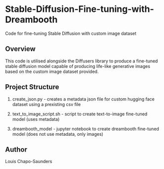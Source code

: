 # Stable-Diffusion-Fine-tuning-with-Dreambooth
Code for fine-tuning Stable Diffusion with custom image dataset

## Overview

This code is utilised alongside the Diffusers library to produce a fine-tuned stable diffusion model capable of producing life-like generative images based on the custom image dataset provided.

## Project Structure 

1. create_json.py - creates a metadata json file for custom hugging face dataset using a prexisting csv file 

2. text_to_image_script.sh - script to create text-to-image fine-tuned model (uses metadata)

3. dreambooth_model - jupyter notebook to create dreambooth fine-tuned model (does not use metadata, only images)

## Author 

Louis Chapo-Saunders
